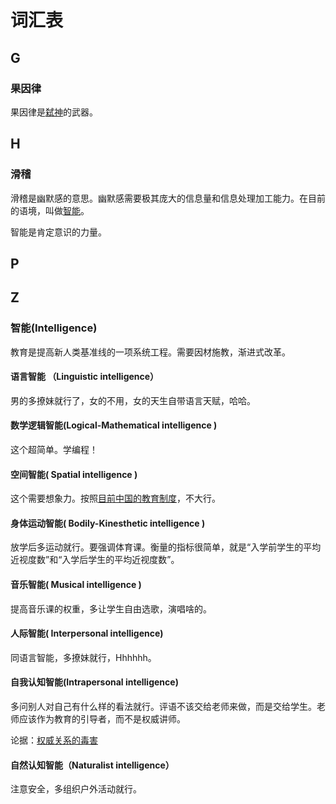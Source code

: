 # 词汇表

## G

### 果因律

果因律是[弑神](https://god-theory.readthedocs.io/zh_CN/latest/chapter_4.html#id6)的武器。

## H

### 滑稽

滑稽是幽默感的意思。幽默感需要极其庞大的信息量和信息处理加工能力。在目前的语境，叫做[智能](https://baike.baidu.com/item/%E6%99%BA%E8%83%BD/66637)。

智能是肯定意识的力量。

## P


## Z

### 智能(Intelligence)

教育是提高新人类基准线的一项系统工程。需要因材施教，渐进式改革。

#### 语言智能 （Linguistic intelligence）

男的多撩妹就行了，女的不用，女的天生自带语言天赋，哈哈。

#### 数学逻辑智能(Logical-Mathematical intelligence )

这个超简单。学编程！

#### 空间智能( Spatial intelligence )

这个需要想象力。按照[目前中国的教育制度](https://god-theory.readthedocs.io/zh_CN/latest/chapter_6.html#id9)，不大行。

#### 身体运动智能( Bodily-Kinesthetic intelligence )

放学后多运动就行。要强调体育课。衡量的指标很简单，就是“入学前学生的平均近视度数”和“入学后学生的平均近视度数”。

#### 音乐智能( Musical intelligence )

提高音乐课的权重，多让学生自由选歌，演唱啥的。

#### 人际智能( Interpersonal intelligence)

同语言智能，多撩妹就行，Hhhhhh。

#### 自我认知智能(Intrapersonal intelligence)

多问别人对自己有什么样的看法就行。评语不该交给老师来做，而是交给学生。老师应该作为教育的引导者，而不是权威讲师。

论据：[权威关系的毒害](https://zhuanlan.zhihu.com/p/143016953)

#### 自然认知智能（Naturalist intelligence）

注意安全，多组织户外活动就行。
